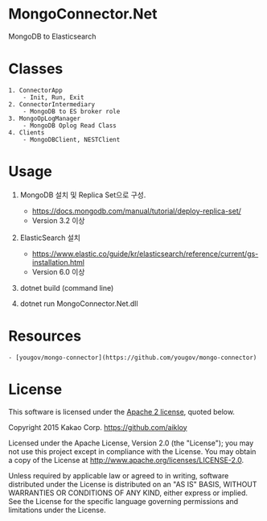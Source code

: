 # MongoConnector.Net
MongoDB to Elasticsearch 

# Classes
    1. ConnectorApp
        - Init, Run, Exit 
    2. ConnectorIntermediary
        - MongoDB to ES broker role
    3. MongoOpLogManager
        - MongoDB Oplog Read Class
    4. Clients
        - MongoDBClient, NESTClient

# Usage
1. MongoDB 설치 및 Replica Set으로 구성.
    - https://docs.mongodb.com/manual/tutorial/deploy-replica-set/
    - Version 3.2 이상
        
2. ElasticSearch 설치 
    - https://www.elastic.co/guide/kr/elasticsearch/reference/current/gs-installation.html
    - Version 6.0 이상

3. dotnet build (command line)
4. dotnet run MongoConnector.Net.dll

# Resources
    - [yougov/mongo-connector](https://github.com/yougov/mongo-connector)

# License
This software is licensed under the [Apache 2 license](LICENSE.txt), quoted below.

Copyright 2015 Kakao Corp. <https://github.com/aikloy>

Licensed under the Apache License, Version 2.0 (the "License"); you may not use this project except in compliance with the License. You may obtain a copy of the License at http://www.apache.org/licenses/LICENSE-2.0.

Unless required by applicable law or agreed to in writing, software distributed under the License is distributed on an "AS IS" BASIS, WITHOUT WARRANTIES OR CONDITIONS OF ANY KIND, either express or implied. See the License for the specific language governing permissions and limitations under the License.
